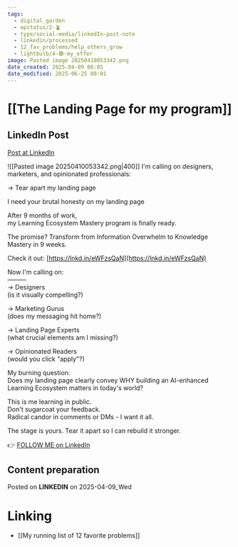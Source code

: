 ```yaml
---
tags:
  - digital_garden
  - epstatus/2-🪴
  - type/social-media/linkedIn-post-note
  - linkedin/processed
  - 12_fav_problems/help_others_grow
  - lightbulb/4-🟢-my_offer
image: Pasted image 20250410053342.png
date_created: 2025-04-09 06:05
date_modified: 2025-06-25 00:01
---
```

# [[The Landing Page for my program]]

## LinkedIn Post

[Post at LinkedIn](https://www.linkedin.com/posts/sebastiankamilli_im-calling-on-designers-marketers-and-activity-7315614503059021824-CgyA?utm_source=share&utm_medium=member_desktop&rcm=ACoAAA1M1pkBgWCYPhT45EpfLiHzViQqRWNCIv4)

![[Pasted image 20250410053342.png|400]]
I'm calling on designers, marketers, and opinionated professionals:  
  
→ Tear apart my landing page  
  
I need your brutal honesty on my landing page  
  
After 9 months of work,  
my Learning Ecosystem Mastery program is finally ready.  
  
The promise? Transform from Information Overwhelm to Knowledge Mastery in 9 weeks.  
  
Check it out: [https://lnkd.in/eWFzsQaN](https://lnkd.in/eWFzsQaN)  
  
Now I'm calling on:  
———  
→ Designers  
(is it visually compelling?)  
  
→ Marketing Gurus  
(does my messaging hit home?)  
  
→ Landing Page Experts  
(what crucial elements am I missing?)  
  
→ Opinionated Readers  
(would you click "apply"?)  
  
My burning question:  
Does my landing page clearly convey WHY building an AI-enhanced Learning Ecosystem matters in today's world?  
  
This is me learning in public.  
Don't sugarcoat your feedback.  
Radical candor in comments or DMs - I want it all.  
  
The stage is yours. Tear it apart so I can rebuild it stronger.

👉 [FOLLOW ME on LinkedIn](https://www.linkedin.com/comm/mynetwork/discovery-see-all?usecase=PEOPLE_FOLLOWS&followMember=sebastiankamilli)

## Content preparation

Posted on **LINKEDIN** on 2025-04-09_Wed

# Linking

+ [[My running list of 12 favorite problems]]